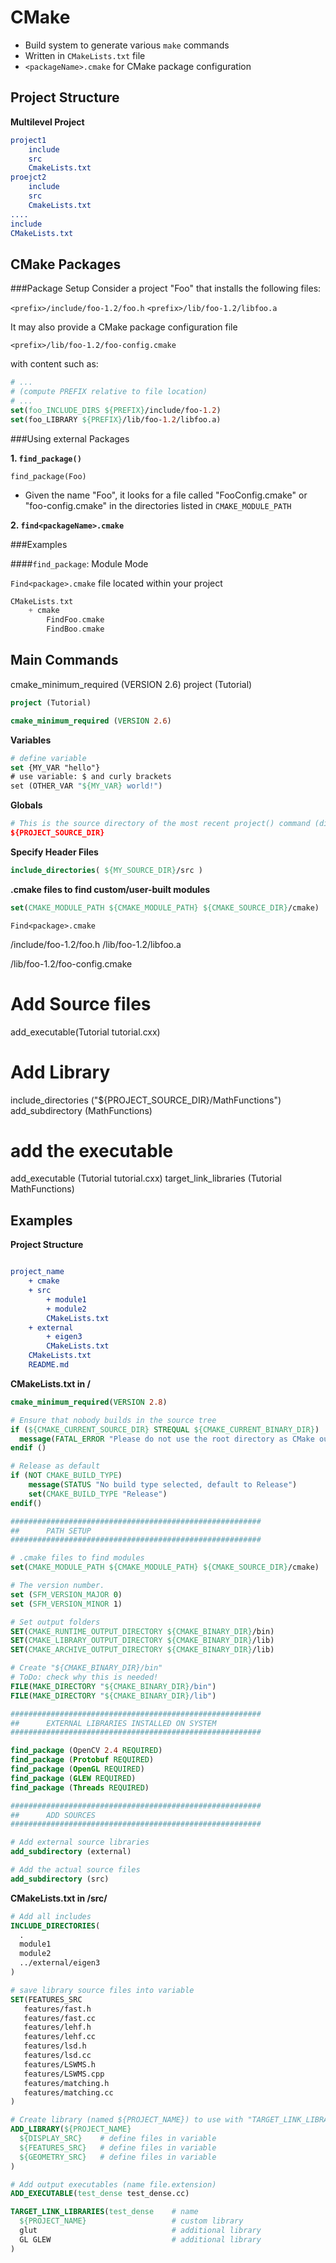 # CMake

- Build system to generate various `make` commands
- Written in `CMakeLists.txt` file
- `<packageName>.cmake` for CMake package configuration




## Project Structure

**Multilevel Project**
```cmake
project1
    include
    src
    CmakeLists.txt
proejct2
    include
    src
    CmakeLists.txt
....
include
CMakeLists.txt
```

## CMake Packages

###Package Setup
Consider a project "Foo" that installs the following files:

`<prefix>/include/foo-1.2/foo.h`
`<prefix>/lib/foo-1.2/libfoo.a`

It may also provide a CMake package configuration file

`<prefix>/lib/foo-1.2/foo-config.cmake`

with content such as:

```cmake
# ...
# (compute PREFIX relative to file location)
# ...
set(foo_INCLUDE_DIRS ${PREFIX}/include/foo-1.2)
set(foo_LIBRARY ${PREFIX}/lib/foo-1.2/libfoo.a)
```

###Using external Packages

**1. `find_package()`**

`find_package(Foo)`

- Given the name "Foo", it looks for a file called "FooConfig.cmake" or "foo-config.cmake" in the directories listed in `CMAKE_MODULE_PATH`

**2. `find<packageName>.cmake`**

###Examples

####`find_package`: Module Mode

`Find<package>.cmake` file located within your project

```cpp
CMakeLists.txt
	+ cmake
        FindFoo.cmake
        FindBoo.cmake
```


## Main Commands

cmake_minimum_required (VERSION 2.6)
project (Tutorial)

```cmake
project (Tutorial)
```


```cmake
cmake_minimum_required (VERSION 2.6)
```
**Variables**
```cmake
# define variable
set {MY_VAR "hello"}
# use variable: $ and curly brackets
set (OTHER_VAR "${MY_VAR} world!")
```

**Globals**

```cmake
# This is the source directory of the most recent project() command (dirpath to CMakeLists.txt).
${PROJECT_SOURCE_DIR}
```

**Specify Header Files**
```cmake
include_directories( ${MY_SOURCE_DIR}/src )
```

**.cmake files to find custom/user-built modules**
```cmake
set(CMAKE_MODULE_PATH ${CMAKE_MODULE_PATH} ${CMAKE_SOURCE_DIR}/cmake)
```

`Find<package>.cmake`

<prefix>/include/foo-1.2/foo.h
<prefix>/lib/foo-1.2/libfoo.a

<prefix>/lib/foo-1.2/foo-config.cmake

# Add Source files
add_executable(Tutorial tutorial.cxx)

# Add Library

include_directories ("${PROJECT_SOURCE_DIR}/MathFunctions")
add_subdirectory (MathFunctions)

# add the executable
add_executable (Tutorial tutorial.cxx)
target_link_libraries (Tutorial MathFunctions)






## Examples

**Project Structure**

```cmake

project_name
	+ cmake
	+ src
		+ module1
		+ module2
		CMakeLists.txt
	+ external
		+ eigen3
		CMakeLists.txt
	CMakeLists.txt
    README.md
```

**CMakeLists.txt in /**
```cmake
cmake_minimum_required(VERSION 2.8)

# Ensure that nobody builds in the source tree
if (${CMAKE_CURRENT_SOURCE_DIR} STREQUAL ${CMAKE_CURRENT_BINARY_DIR})
  message(FATAL_ERROR "Please do not use the root directory as CMake output directory! mkdir build; cd build; cmake .. And you will have to clean the source directory by deleting CMakeCache.txt and the folder CMakeFiles")
endif ()

# Release as default
if (NOT CMAKE_BUILD_TYPE)
    message(STATUS "No build type selected, default to Release")
    set(CMAKE_BUILD_TYPE "Release")
endif()

########################################################
##		PATH SETUP
########################################################

# .cmake files to find modules
set(CMAKE_MODULE_PATH ${CMAKE_MODULE_PATH} ${CMAKE_SOURCE_DIR}/cmake)

# The version number.
set (SFM_VERSION_MAJOR 0)
set (SFM_VERSION_MINOR 1)

# Set output folders
SET(CMAKE_RUNTIME_OUTPUT_DIRECTORY ${CMAKE_BINARY_DIR}/bin)
SET(CMAKE_LIBRARY_OUTPUT_DIRECTORY ${CMAKE_BINARY_DIR}/lib)
SET(CMAKE_ARCHIVE_OUTPUT_DIRECTORY ${CMAKE_BINARY_DIR}/lib)

# Create "${CMAKE_BINARY_DIR}/bin"
# ToDo: check why this is needed!
FILE(MAKE_DIRECTORY "${CMAKE_BINARY_DIR}/bin")
FILE(MAKE_DIRECTORY "${CMAKE_BINARY_DIR}/lib")

########################################################
##		EXTERNAL LIBRARIES INSTALLED ON SYSTEM
########################################################

find_package (OpenCV 2.4 REQUIRED)
find_package (Protobuf REQUIRED)
find_package (OpenGL REQUIRED)
find_package (GLEW REQUIRED)
find_package (Threads REQUIRED)

########################################################
##		ADD SOURCES
########################################################

# Add external source libraries
add_subdirectory (external)

# Add the actual source files
add_subdirectory (src)

```

**CMakeLists.txt in /src/**

```cmake
# Add all includes
INCLUDE_DIRECTORIES(
  .
  module1
  module2
  ../external/eigen3
)

# save library source files into variable
SET(FEATURES_SRC
   features/fast.h
   features/fast.cc
   features/lehf.h
   features/lehf.cc
   features/lsd.h
   features/lsd.cc
   features/LSWMS.h
   features/LSWMS.cpp
   features/matching.h
   features/matching.cc
)

# Create library (named ${PROJECT_NAME}) to use with "TARGET_LINK_LIBRARIES"
ADD_LIBRARY(${PROJECT_NAME}
  ${DISPLAY_SRC}	# define files in variable
  ${FEATURES_SRC}	# define files in variable
  ${GEOMETRY_SRC}	# define files in variable
)

# Add output executables (name file.extension)
ADD_EXECUTABLE(test_dense test_dense.cc)

TARGET_LINK_LIBRARIES(test_dense 	# name
  ${PROJECT_NAME} 					# custom library
  glut								# additional library
  GL GLEW							# additional library
)

```



